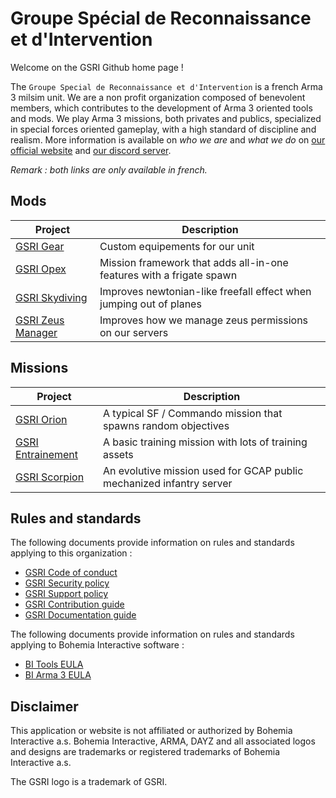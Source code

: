 # Groupe Spécial de Reconnaissance et d'Intervention

Welcome on the GSRI Github home page !

The `Groupe Special de Reconnaissance et d'Intervention` is a french Arma 3 milsim unit. We are a non profit organization composed of benevolent members, which contributes to the development of Arma 3 oriented tools and mods. We play Arma 3 missions, both privates and publics, specialized in special forces oriented gameplay, with a high standard of discipline and realism. More information is available on *who we are* and *what we do* on [our official website](https://www.gsri.team) and [our discord server](https://discord.gg/bhMn4jd).

*Remark : both links are only available in french.*

## Mods

| Project | Description |
| --- | --- |
| [GSRI Gear](https://github.com/team-gsri/GSRI-Gear) | Custom equipements for our unit |
| [GSRI Opex](https://github.com/team-gsri/GSRI-Opex) | Mission framework that adds all-in-one features with a frigate spawn |
| [GSRI Skydiving](https://github.com/team-gsri/GSRI-Skydiving) | Improves newtonian-like freefall effect when jumping out of planes |
| [GSRI Zeus Manager](https://github.com/team-gsri/GSRI-ZeusManager) | Improves how we manage zeus permissions on our servers |

## Missions

| Project | Description |
| --- | --- |
| [GSRI Orion](https://github.com/team-gsri/Orion) | A typical SF / Commando mission that spawns random objectives |
| [GSRI Entrainement](https://github.com/team-gsri/Entrainement) | A basic training mission with lots of training assets |
| [GSRI Scorpion](https://github.com/team-gsri/Scorpion) | An evolutive mission used for GCAP public mechanized infantry server |

## Rules and standards

The following documents provide information on rules and standards applying to this organization :
* [GSRI Code of conduct](https://github.com/team-gsri/.github/blob/master/CODE_OF_CONDUCT.md)
* [GSRI Security policy](https://github.com/team-gsri/.github/blob/master/SECURITY.md)
* [GSRI Support policy](https://github.com/team-gsri/.github/blob/master/SUPPORT.md)
* [GSRI Contribution guide](https://github.com/team-gsri/.github/blob/master/CONTRIBUTING.md)
* [GSRI Documentation guide](https://github.com/team-gsri/.github/blob/master/DOCUMENTING.md)

The following documents provide information on rules and standards applying to Bohemia Interactive software :
* [BI Tools EULA](https://www.bohemia.net/community/licenses/bohemia-interactives-tools-end-user-license)
* [BI Arma 3 EULA](https://www.bohemia.net/community/licenses/arma3-end-user-license)

## Disclaimer

This application or website is not affiliated or authorized by Bohemia Interactive a.s. Bohemia Interactive, ARMA, DAYZ and all associated logos and designs are trademarks or registered trademarks of Bohemia Interactive a.s.

The GSRI logo is a trademark of GSRI.
